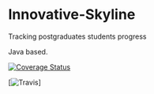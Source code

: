 # Innovative-Skyline
Tracking postgraduates students progress


Java based.

[![Coverage Status](https://coveralls.io/repos/github/Motaung08/Innovative-Skyline/badge.svg?branch=master)](https://coveralls.io/github/Motaung08/Innovative-Skyline?branch=master)


[![Travis](https://travis-ci.org/Motaung08/Innovative-Skyline.svg?branch=master)]
